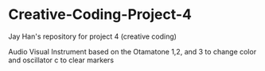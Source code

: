 # Creative-Coding-Project-4
Jay Han's repository for project 4 (creative coding)

Audio Visual Instrument based on the Otamatone
1,2, and 3 to change color and oscillator
c to clear markers

